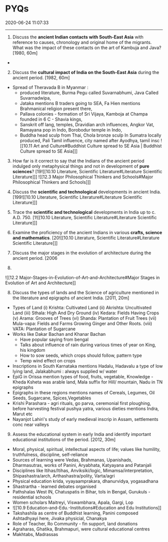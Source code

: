 ﻿# PYQs 
2020-06-24 11:07:33
            
---


1. Discuss the **ancient Indian contacts with South-East Asia** with reference to causes, chronology and original home of the migrants. What was the impact of these contacts on the art of Kambuja and Java? [1980, 60m]
-   


2. Discuss the **cultural impact of India on the South-East Asia** during the ancient period. [1982, 60m]

- Spread of Theravada B in Myanmar : 
	- produced literature, Burma Pegu called Suvarnabhumi, Java Called Suvarnadwipa, 
	- Jataka mentions B traders going to SEA, Fa Hien mentions Brahmanical religion present there, 
	- Pallava colonies - formation of Sri Vijaya, Kamboja at Champa founded in 6 C - Shavia kings, 
	- Sanskrit off lang, temples, Dravidian arch influences, Angkor Vat, Ramayana pop in Indo, Borobodur temple in Indo, 
	- Buddha head sculp from Thai, Chola bronze sculp In Sumatra locally produced, Pali Tamil influence, city named after Ayodhya, tamil insc
![[10.11 Art and Culture#Buddhist Culture spread to SE Asia | Buddhist Culture spread to SE Asia]]]




3. How far is it correct to say that the Indians of the ancient period indulged only metaphysical things and not in development of **pure sciences**? [19![[10.10 Literature, Scientific Literature#Literature Scientific Literature]]] 
![[12.3 Major Philosophical Thinkers and Schools#Major Philosophical Thinkers and Schools]]]

4. Discuss the **scientific and technological** developments in ancient India. [199![[10.10 Literature, Scientific Literature#Literature Scientific Literature]]]


5. Trace the **scientific and technological** developments in India up to c. A.D. 750. [1![[10.10 Literature, Scientific Literature#Literature Scientific Literature]]]
6. Examine the proficiency of the ancient Indians in various **crafts, science and mathematics**.
[20![[10.10 Literature, Scientific Literature#Literature Scientific Literature]]]
7. Discuss the major stages in the evolution of architecture during the ancient period. [2006
8. 
![[12.2 Major-Stages-in-Evolution-of-Art-and-Architecture#Major Stages in Evolution of Art and Architecture]]


 8. Discuss the types of lands and the Science of agriculture mentioned in the literature and epigraphs of ancient India. [2011, 20m]
-   Types of Land
 (i) Krishta: Cultivated Land
 (ii) Akrishta: Uncultivated Land
 (iii) Sthala: High And Dry Ground
 (iv) Kedara: Fields Having Crops
 (v) Arama: Grooves of Trees
 (vi) Shanda: Plantation of Fruit Trees
 (vii) Mula-vapa: Fields and Farms Growing Ginger and Other Roots.
 (viii) VATA: Plantation of Sugarcane
-   Works like Dakar Bachan and Khanar Bachan
    -   Have popular saying from bengal
    -   Talks about influence of rain during various times of year on King, his kingdom
    -   How to sow seeds, which crops should follow, pattern type
    -   Temp wind effect on crops
-   Inscriptions in South Karnataka mentions Hadalu, Hadavalu a type of low lying land, Jalakabhumi : always supplied w/ water
-   EpiG in Orissa mention types of food, fruits, vegetable, Knowledge - Kheda Ksheta was arable land, Mala suffix for Hill/ mountain, Nadu in TN epigraphs
-   Epigraphs in these regions mentions names of Cereals, Legumes, Oil Seeds, Sugarcane, Spices,Vegetables
-   Krishi Parashara - agri rituals, go parva, ceremonial first ploughing, before harvesting festival pushya yatra, various dieties mentions Indra, Marut etc
-   Nayanjot Lahiri's study of early medieval inscrip in Assam, settlements conc near valleys



9. Assess the educational system in early India and identify important educational institutions of the period. [2012, 30m]
-   Moral, physical, spiritual, intellectual aspects of life; values like humility, truthfulness, discipline, self-reliance
-   Sources of learning were Vedas, Brahmanas, Upanishads, Dharmasutras, works of Panini, Aryabhata, Katyayana and Patanjali
-   Disciplines like Itihas/Itihas, Anviksiki/logic, Mimamsa/interpretation, Shipashastra/arch, Arthashastra/polity, Varta/agri
-   Physical education krida, vyayaamprakara, dhanurvidya, yogasadhana
-   Shastrartha - learned debates organised
-   Pathshalas West IN, Chatuspatis in Bihar, tols in Bengal, Gurukuls - residential schools
-   Women scholars Maitreyi, Viswambhara, Apala, Gargi, Lop
- ![[10.9 Education-and-Edu.-Institutions#Education and Edu Institutions]]
-   Takshashila as centre of Buddhist learning, Panini composed Ashtadhyayi here, Jivaka physicial, Chanakya
-   Role of Teacher, Ro Community - fin support, land donations
-   Agraharas, Ghatika, Brahmapuri, were cultural educational centres
-   Makhtabs, Madrassas
 

 

 






